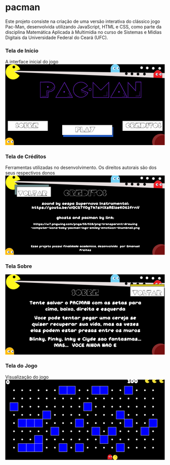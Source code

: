# pacman
Este projeto consiste na criação de uma versão interativa do clássico jogo Pac-Man, desenvolvida utilizando JavaScript, HTML e CSS, como parte da disciplina Matemática Aplicada à Multimídia no curso de Sistemas e Mídias Digitais da Universidade Federal do Ceará (UFC).

### Tela de Início  
A interface inicial do jogo
![Tela de Início](resumo/inicio.png)

### Tela de Créditos  
Ferramentas utilizadas no desenvolvimento. Os direitos autorais são dos seus respectivos donos
![Tela de Créditos](resumo/creditos.png)

### Tela Sobre   
![Tela Sobre](resumo/sobre.png)

### Tela do Jogo  
Visualização do jogo 
![Tela do Jogo](resumo/jogo.png)
